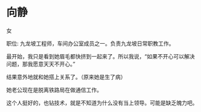 # 向静

女

职位: 九龙坡工程师，车间办公室成员之一。负责九龙坡日常职教工作。



最开始，我只是看到她眉毛都快挤到一起来了。所以我说，“如果不开心可以解决问题，那我愿意天天不开心。”

结果意外地就和她搭上关系了。（原来她是生了病）



她老公现在是脱离铁路局在做通信工作。

这个人挺好的，也钻技术，就是不知道为什么没有当上领导。可能是缺乏魄力吧。

